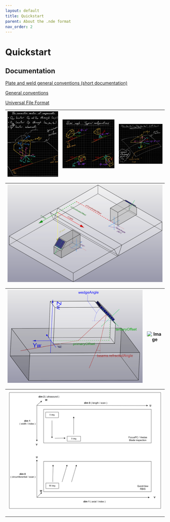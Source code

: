 ```yaml
---
layout: default
title: Quickstart
parent: About the .nde format 
nav_order: 2
---
```


# Quickstart

## Documentation 


<a href="https://globalscientificsolutions.sharepoint.com/:w:/t/PASolutions322/EX2yNbazQ7lKrHWMGwn7bl0BGZLyq_Uj5knynBCjOROF9g?e=ZoJM2W" target="_blank">Plate and weld general conventions (short documentation)</a>

<a href="https://olympusssa.sharepoint.com/:w:/r/sites/KlB/Shared%20Documents/TW/Unified%20File%20Format/Unified%20File%20Format%20general%20conventions.docx?d=w00b5672e7bbd466a92128bafd94ad257&csf=1&web=1&e=35tfA3" target="_blank">General conventions</a>

<a href="https://globalscientificsolutions-my.sharepoint.com/:w:/g/personal/jonathan_cote_evidentscientific_com/EQUpcALjWgpEn5VTaHXJ-EwBWEQiKwElMWDMCBVjQZYp1w?e=Gdi7Ry&ovuser=e6d7ba17-4378-433f-96fa-a48c4590ca82%2Ceric.aubin%40olympus-ossa.com&clickparams=eyJBcHBOYW1lIjoiVGVhbXMtRGVza3RvcCIsIkFwcFZlcnNpb24iOiIyNy8yMjEwMjgwNzIwMCIsIkhhc0ZlZGVyYXRlZFVzZXIiOmZhbHNlfQ%3D%3D" target="_blank">Universal File Format</a>

 
| ![Image](./assets/images/Coordinate1.png) | ![Image](./assets/images/Coordinate2.png) | ![Image](./assets/images/Coordinate3.png) |
| - | - |- |

| ![Image](./assets/images/AxisReferential-PlateWeld_2Probres.png) |
| -

| ![Image](./assets/images/AxisReferential-Wedge_Elements_and_Beam-PAexample.png) | ![Image](./assets/images/AxisReferential-Wedge_SkewAngle[TopView].png) |
| - | -

| ![Image](./assets/images/Axes-use-cases.png) |
| - 

---